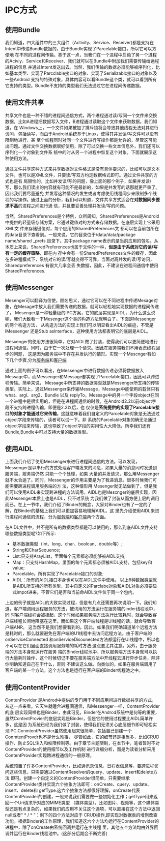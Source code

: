 # IPC方式

## 使用Bundle

我们知道，四大组件中的三大组件（Activity、Service、Receiver)都是支持在Intent中传递Bundle数据的，由于Bundle实现了Parcelable接口，所以它可以方便地
在不同的进程间传输。基于这一点，当我们在一个进程中启动了另一个进程的Aciviy、Service和Receiver、我们就可以在Bundle中附加我们需要传输给远程进程的信息
并通过Intent发送出去。当然，我们传输的数据必须能够被序列化，比如基本类型、实现了Parcclable接口的对象、实现了Serializablc接口的对象以及一些Android
支持的特殊对象，具体内容可以看Bundle这个类，就可以看到所有它支持的类型。Bundle不支持的类型我们无法通过它在进程间传递数据。

## 使用文件共享

共享文件也是一种不错的进程间通信方式，两个进程通过读/写同一个文件来交换数据，比如A进程把数据写入文件，B进程通过读取这个文件来获取数据。我们知道，在
Windows上，一个文件如果被加了排斥锁将会导致其他线程无法对其进行访问，包括读写，而由于Android系统基于Linux，使得其并发读/写文件可以没有限制地进行，甚
至个线程同时对同一个文件进行写操作都是允许的，尽管这可能出问题。通过文件交换数据很好使用，除了可以交换一些文本信息外，我们还可以序列化一个对象到文件系
统中的时从另一个进程中恢复这个对象，下面就展示这种使用方法。

通过文件共享这种方式来共享数据对文件格式是没有具体要求的，比如可以是文本文件，也可以是XML文件，只要读/写双方约定数据格式即可。通过文件共享的方式也是有
局限性的，比如并发读/写的问题，像上面的那个例子，如果并发读/写，那么我们读出的内容就有可能不是最新的，如果是并发写的话那就更严重了。因此我们要尽量避免
并发写这种情况的发生或者考虑使用线程同步来限制多个线程的写操作。通过上面的分析，我们可以知道，文件共享方式适合在**对数据同步要求不高**的进程之间进行通
信，并且要妥善处理并发读/写的问题。

当然，SharedPreferences是个特例，众所周知，SharedPreferences是Android中提供的轻量级存储方案，它通过键值对的方式来存储数据，在底层实现上它采用XML文
件来存储键值对，每个应用的SharedPreferences文   都可以在当前包所在的data目录下查看到。一般来说，它的目录位于/data/data/package name/shared _prefs
目录下，其中package name表示的是当前应用的包名。从本质上来说，SharedPreferences也属于文件的一种，**但是由于系统对它的读/写有一定的缓存策略**，即在内
存中会有一份SharedPreferences文件的缓存，因此在多进程模式下，系统对它的读/写就变得不可靠，当面对高并发的读/写访问，Sharedpreferences 有很大几率会丢
失数据，因此，不建议在进程间通信中使用SharedPrefcrences.

## 使用Messenger
Mesenger可以翻译为信使，顾名思义，通过它可以在不同进程中传递Mesage对象，在Mesage中放入我们需要传递的数据，就可以轻松地实现数据的进程间传递了，
Mesenger是一种轻量级的IPC方案，它的底层实现是AIDL，为什么这么说呢，我们大致看一下Mesenger这个类的构造方法就明白了。下面是Messenger的两个构造方法，
从构造方法的实现上我们可以明显看出AIDL的痕迹，不管是IMessenger 还是Stub aslnterface，这种使用方法都表明它的底层是AIDL。

Mesxenger的使用方法很简单，它对AIDL做了封装，使得我们可以更简便地进行进程间通信。同时，由于它一次处理一个请求。因此在服务端我们不用表虑线程回步的问题，
这是因为服务端中不存在并发执行的情形。实现一个Mescnger有如下几个步骤,分为[服务端](https://github.com/jianjiandandande/Android-Demo/blob/master/aidldemo/src/main/java/com/example/aidldemo/service/MessagerService.java)和[客户端](https://github.com/jianjiandandande/Android-Demo/blob/master/aidldemo/src/main/java/com/example/aidldemo/MessagerActivity.java)

通过上面的例子可以看出，在Messenger中进行数据传递必须将数据放入Message中，而Messenger和Message都实现了Parcelable接口，因此可以跨进程传输。简单来说，
Message中所支持的数据类型就是Messenger所支持的传输类型。实际上，通过Messenger来传输Message，Message中能使用的载体只有what、argl、arg2、Bundle 以及
replyTo。Message中的另一个字段object在同一个进程中是很实用的，但是在进程间通信的时候，在Android2.2以前object字段不支持跨进程传输，即便是2.2以后，也
仅仅是**系统提供的实现了Parcelable接口的对象才能通过它来传输**。这就意味着我们自定义的Parcelable对象是无法通过object字段来传输的，读者可以试一下。非
系统的Parcelable对象的确无法通过object字段来传输，这也导致了object字段的实用性大大降低，所幸我们还有Bundle,Bundle中可以支持大量的数据类型。

## 使用AIDL

上面我们介绍了使用Messenger来进行进程间通信的方法，可以发现，Messenger是以串行的方式处理客户端发来的消息，如果大量的消息同时发送到服务端，服务端仍然
只能一个个处理，如果   大量的并发请求，那么用Messenger就不太合适了。同时，Messenger的作用主要是为了我递消息。很多时候我们可能需要跨进程调用服务端的方
法，这种情形用 Mesenger就无法做到了，但是我们可以使用AIDL来实现跨进程的方法调用。AIDL也是Mescnger的底层实现，因此Messenger本质上也是AIDL，只不过系统
为我们做了封装从而方便上层的调用而已。在上一节中，我们介绍了Binder的概念，大家对Binder也有了一定的了解，在Binder的基础上我们可以更加容易地理解AIDL。这
里先介绍使用AIDL来进行进程间通信的流程，分为[服务端](https://github.com/jianjiandandande/Android-Demo/blob/master/aidldemo/src/main/java/com/example/aidldemo/service/AIDLService.java)和[客户端](https://github.com/jianjiandandande/Android-Demo/blob/master/aidldemo/src/main/java/com/example/aidldemo/AIDLActivity.java)两个方面。

在AIDL文件中，并不是所有的数据类型都是可以使用的，那么到底AIDL文件支持哪些数据类型呢?如下所示:
* 基本数据类型（int、long、char、boolcan、double等）;
* String和CharSequence;
* List:只支持ArayList，里面每个元素都必须能够被AIDL支持;
* Map：只支持HashMap，里面的每个元素都必须被AIDL支持，包括key和value;
* Parcelable，所有实现了Parcelable接口的对象;
* AIDL：所有的AIDL接口本身也可以在AIDL文件中使用。
以上6种数据类型就是AIDL所支持的所有类型，其中自定义的Parclabe对象和AIDL对象必须要显式impot进来，不管它们是否和当前命AIDL文件位于同一个包内。

上边的例子就是AIDL的大致实现过程，但是有几点还需要再次说明一下。我们知道，客户端调用远程服务的方法，被词用的方法运行在服务端的inder线程池中，同
时客户端线程会被挂起，这个时候如果服务端方法执行比较耗时，就会导致客户端线程长间地阻塞在这里，而如果这个客户端线程是UI线程的话，就会导致客户端ANR，
这当然不是我们想要看到的。因此，如果我们明确知道某个远程方法是耗时的，那么就要避免在客户端的U1线程中去访问远程方法。由于客户端的onServiceConnected
和onServiceDisounected方法都运行在UI线程中，所以也不可以在它们里面直接调用服务端的耗时方法.这点要尤其注意。另外，由于服务端的方法本身就运行在服务
端的Binder线程池中，所以服务端方法本身就可以执行大量耗时操作，这个时候切记不要在服务端方法中开线程去进行异步任务，除非你明确知道自己在干什么，否则
不建议这么做。向类似的，如果在服务端调用了客户端的某一个方法，这个方法也是运行在客户端的Binder线程池之中。

## 使用ContentProvider

ContenProvider 是Androd中提供的专门用于不同应用间进行数据共享的方式，从这一点来看。它天生就适合进程间通信，和Messenger一样，ContentProvider 的底
层实现同样也是Binder，由此可见，Binder在Androd系统中是何等的重要，虽然ContentProvier的底层实现是Binder，但是它的使用过程要比AIDL简单许多，这是因
为系统已经为我们做了封装，使得我们无须关心底层细节即可轻松实现IPC.ConmtentProvidcr虽然使用起来很简单，包括自己创建一个ConmtentProvdr也不是什么难事，
尽管如此，它的细节还是相当多，比如CRUD操作、防止SQL注入和权限控制等。由于章节主题限制，在本节中，笔者暂时不对ContentProvider的使用细节以及工作机制
进行详细分析，而是为读者分析采用ContentProvider实现跨进程通信的一般原理。

系统预置了许多ContentProvider，比如通讯录信息、日程表信息等，要跨进程访问这些信息，只需要通过ContentResolver的query、update、insert和delete方法
即可。创建一个自定义的ContentProvider很简单，只需要继承ContentProvider类并实现六个抽象方法即可：onCreate、query、update、insert、delete和
gefType.这六个抽象方法都很好理解，onCreate代表ContentProvider的创建，一般来说我们需要做一些初始化工作；getType用来返回一个Uri请求所对应的MIME类型
（媒体类型），比如图片、视频等，这个媒体类型还是有点复杂的，如果我们的应用不关注这个选项，可以直接在这个方法中返回null或者“ * / * ”：剩下的四个方法对应于
CRUD操作,即实现对数据表的增删改查功能。根据Binder的工作原理，我们知道这六个方法均运行在ContentProvider的进程中，除了onCreate由系统回调并运行在主线程
里，其他五个方法均由外界回调并运行在Binder线程池中。(这部分后期会不断完善)
